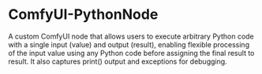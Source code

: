 # ComfyUI-PythonNode
A custom ComfyUI node that allows users to execute arbitrary Python code with a single input (value) and output (result), enabling flexible processing of the input value using any Python code before assigning the final result to result. It also captures print() output and exceptions for debugging.
